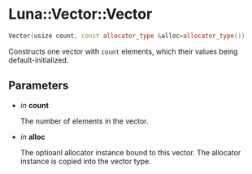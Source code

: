 # Luna::Vector::Vector

```c++
Vector(usize count, const allocator_type &alloc=allocator_type())
```

Constructs one vector with `count` elements, which their values being default-initialized. 



## Parameters
* *in* **count**

    The number of elements in the vector. 

* *in* **alloc**

    The optioanl allocator instance bound to this vector. The allocator instance is copied into the vector type. 

